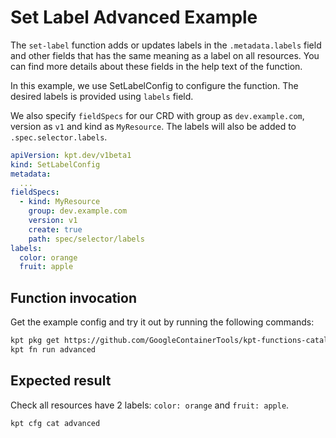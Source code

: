 # Set Label Advanced Example

The `set-label` function adds or updates labels in the `.metadata.labels` field
and other fields that has the same meaning as a label on all resources. You can
find more details about these fields in the help text of the function.

In this example, we use SetLabelConfig to configure the function. The desired
labels is provided using `labels` field.

We also specify `fieldSpecs` for our CRD with group as `dev.example.com`,
version as `v1` and kind as `MyResource`. The labels will also be added to
`.spec.selector.labels`.

```yaml
apiVersion: kpt.dev/v1beta1
kind: SetLabelConfig
metadata:
  ...
fieldSpecs:
  - kind: MyResource
    group: dev.example.com
    version: v1
    create: true
    path: spec/selector/labels
labels:
  color: orange
  fruit: apple
```

## Function invocation

Get the example config and try it out by running the following commands:

```sh
kpt pkg get https://github.com/GoogleContainerTools/kpt-functions-catalog.git/examples/mutators/set-label/advanced .
kpt fn run advanced
```

## Expected result

Check all resources have 2 labels: `color: orange` and `fruit: apple`.

```sh
kpt cfg cat advanced
```
